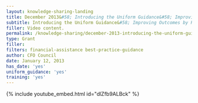 ```yaml
---
layout: knowledge-sharing-landing
title: December 2013&#58; Introducing the Uniform Guidance&#58; Improving Outcomes by Reducing Red Tape for Financial Assistance
subtitle: Introducing the Uniform Guidance&#58; Improving Outcomes by Reducing Red Tape for Financial Assistance
filler: Video content.
permalink: /knowledge-sharing/december-2013-introducing-the-uniform-guidance-improving-outcomes-by-reducing-red-tape-for-financial-assistance/
type: Grant
filler:  
filters: financial-assistance best-practice-guidance
author: CFO Council 
date: January 12, 2013
has_date: 'yes'
uniform_guidance: 'yes'
training: 'yes'
---
```


{% include youtube_embed.html id="dlZfb9ALBck" %}  
